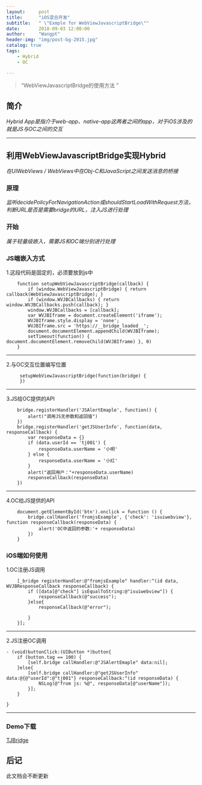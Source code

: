 ```yaml
---
layout:     post
title:      "iOS混合开发"
subtitle:   " \"Exmple for WebViewJavascriptBridge\""
date:       2018-09-03 12:00:00
author:     "Wangpt"
header-img: "img/post-bg-2015.jpg"
catalog: true
tags:
    - Hybrid
    - OC

---
```


> “WebViewJavascriptBridge的使用方法 ”


## 简介
*Hybrid App是指介于web-app、native-app这两者之间的app，对于iOS涉及的就是JS与OC之间的交互*

---

## 利用WebViewJavascriptBridge实现Hybrid
*在UIWebViews / WebViews中在Obj-C和JavaScript之间发送消息的桥接*
### 原理
*监听decidePolicyForNavigationAction或shouldStartLoadWithRequest方法，判断URL是否是需要bridge的URL，注入JS进行处理*
### 开始
*属于轻量级嵌入，需要JS和OC端分别进行处理*
### JS端嵌入方式
1.这段代码是固定的，必须要放到js中

``` objc
    function setupWebViewJavascriptBridge(callback) {
        if (window.WebViewJavascriptBridge) { return callback(WebViewJavascriptBridge); }
        if (window.WVJBCallbacks) { return window.WVJBCallbacks.push(callback); }
        window.WVJBCallbacks = [callback];
        var WVJBIframe = document.createElement('iframe');
        WVJBIframe.style.display = 'none';
        WVJBIframe.src = 'https://__bridge_loaded__';
        document.documentElement.appendChild(WVJBIframe);
        setTimeout(function() { document.documentElement.removeChild(WVJBIframe) }, 0)
    }
```
---
2.与OC交互位置编写位置

``` objc
     setupWebViewJavascriptBridge(function(bridge) {
     })
```
---
3.JS给OC提供的API

``` objc
    bridge.registerHandler('JSAlertEmaple', function() {
        alert("调用JS无参数和返回值")
    })
    bridge.registerHandler('getJSUserInfo', function(data, responseCallback) {
        var responseData = {}
        if (data.userId == 'tj001') {
            responseData.userName = '小明'
        } else {
            responseData.userName = '小红'
        }
        alert("返回用户："+responseData.userName)
        responseCallback(responseData)
    })
```
---
4.OC给JS提供的API

``` objc
    document.getElementById('btn').onclick = function () {
        bridge.callHandler('fromjsExample', {'check': 'isuiwebview'}, function responseCallback(responseData) {
            alert('OC中返回的参数:'+ responseData)
        })
    }
```

### iOS端如何使用

1.OC注册JS调用

``` objc
    [_bridge registerHandler:@"fromjsExample" handler:^(id data, WVJBResponseCallback responseCallback) {
        if ([data[@"check"] isEqualToString:@"isuiwebview"]) {
            responseCallback(@"success");
        }else{
            responseCallback(@"error");

        }
    }];
```
---
2.JS注册OC调用

``` objc
- (void)buttonClick:(UIButton *)button{
    if (button.tag == 100) {
        [self.bridge callHandler:@"JSAlertEmaple" data:nil];
    }else{
        [self.bridge callHandler:@"getJSUserInfo" data:@{@"userId":@"tj001"} responseCallback:^(id responseData) {
            NSLog(@"from js: %@", responseData[@"userName"]);
        }];
    }

}
```
---
### Demo下载
[TJBridge](https://github.com/wangpt/TJBridge)

## 后记

此文档会不断更新
